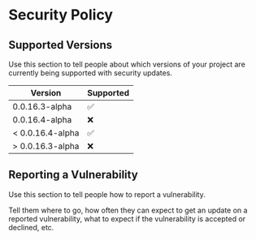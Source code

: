 # Security Policy

## Supported Versions

Use this section to tell people about which versions of your project are
currently being supported with security updates.

| Version | Supported          |
| ------- | ------------------ |
| 0.0.16.3-alpha | :white_check_mark: |
| 0.0.16.4-alpha | :x:                |
| < 0.0.16.4-alpha | :white_check_mark: |
| > 0.0.16.3-alpha | :x:                |

## Reporting a Vulnerability

Use this section to tell people how to report a vulnerability.

Tell them where to go, how often they can expect to get an update on a
reported vulnerability, what to expect if the vulnerability is accepted or
declined, etc.
